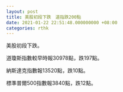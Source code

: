 ```yaml
---
layout: post
title: 美股初段下跌　道指跌200點
date: 2021-01-22 22:51:48.000000000 +08:00
categories: rthk
---
```


美股初段下跌。

道瓊斯指數較早時報30978點，跌197點。

納斯達克指數報13520點，跌10點。

標準普爾500指數報3840點，跌12點。
